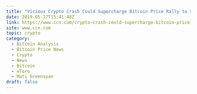 ```yaml
---
title: "Vicious Crypto Crash Could Supercharge Bitcoin Price Rally to $20,000"
date: 2019-05-17T15:41:48Z
link: https://www.ccn.com/crypto-crash-could-supercharge-bitcoin-price-rally-to-20000?utm_medium=RSS&utm_source=hune
site: www.ccn.com
topic: crypto
category:
  - Bitcoin Analysis
  - Bitcoin Price News
  - Crypto
  - News
  - Bitcoin
  - eToro
  - Mati Greenspan
draft: false
---
```

